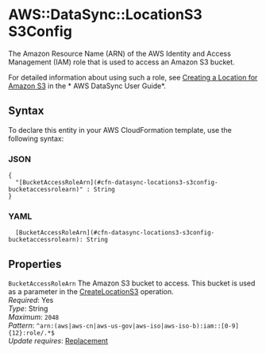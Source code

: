 # AWS::DataSync::LocationS3 S3Config<a name="aws-properties-datasync-locations3-s3config"></a>

The Amazon Resource Name \(ARN\) of the AWS Identity and Access Management \(IAM\) role that is used to access an Amazon S3 bucket\.

For detailed information about using such a role, see [Creating a Location for Amazon S3](https://docs.aws.amazon.com/datasync/latest/userguide/working-with-locations.html#create-s3-location) in the * AWS DataSync User Guide*\.

## Syntax<a name="aws-properties-datasync-locations3-s3config-syntax"></a>

To declare this entity in your AWS CloudFormation template, use the following syntax:

### JSON<a name="aws-properties-datasync-locations3-s3config-syntax.json"></a>

```
{
  "[BucketAccessRoleArn](#cfn-datasync-locations3-s3config-bucketaccessrolearn)" : String
}
```

### YAML<a name="aws-properties-datasync-locations3-s3config-syntax.yaml"></a>

```
  [BucketAccessRoleArn](#cfn-datasync-locations3-s3config-bucketaccessrolearn): String
```

## Properties<a name="aws-properties-datasync-locations3-s3config-properties"></a>

`BucketAccessRoleArn`  <a name="cfn-datasync-locations3-s3config-bucketaccessrolearn"></a>
The Amazon S3 bucket to access\. This bucket is used as a parameter in the [CreateLocationS3](https://docs.aws.amazon.com/datasync/latest/userguide/API_CreateLocationS3.html) operation\.   
*Required*: Yes  
*Type*: String  
*Maximum*: `2048`  
*Pattern*: `^arn:(aws|aws-cn|aws-us-gov|aws-iso|aws-iso-b):iam::[0-9]{12}:role/.*$`  
*Update requires*: [Replacement](https://docs.aws.amazon.com/AWSCloudFormation/latest/UserGuide/using-cfn-updating-stacks-update-behaviors.html#update-replacement)